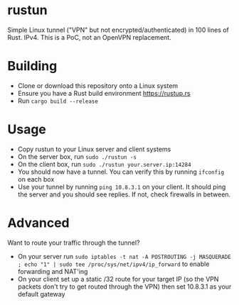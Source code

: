 # rustun
Simple Linux tunnel ("VPN" but not encrypted/authenticated) in 100 lines of Rust. IPv4. This is a PoC, not an OpenVPN replacement.

# Building
- Clone or download this repository onto a Linux system
- Ensure you have a Rust build environment https://rustup.rs
- Run `cargo build --release`

# Usage
- Copy rustun to your Linux server and client systems
- On the server box, run `sudo ./rustun -s`
- On the client box, run `sudo ./rustun your.server.ip:14284`
- You should now have a tunnel. You can verify this by running `ifconfig` on each box
- Use your tunnel by running `ping 10.8.3.1` on your client. It should ping the server and you should see replies. If not, check firewalls in between.

# Advanced
Want to route your traffic through the tunnel?
- On your server run `sudo iptables -t nat -A POSTROUTING -j MASQUERADE ; echo "1" | sudo tee /proc/sys/net/ipv4/ip_forward` to enable forwarding and NAT'ing
- On your client set up a static /32 route for your target IP (so the VPN packets don't try to get routed through the VPN) then set 10.8.3.1 as your default gateway
